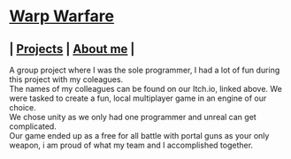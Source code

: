 # [Warp Warfare](https://luckyelias.itch.io/group29-warp-warfare)

## | [Projects](https://daandemaecker.github.io)  |    [About me](https://daandemaecker.github.io/AboutMe.html)  |

A group project where I was the sole programmer, I had a lot of fun during this project with my coleagues.  
The names of my colleagues can be found on our Itch.io, linked above.
We were tasked to create a fun, local multiplayer game in an engine of our choice.  
We chose unity as we only had one programmer and unreal can get complicated.  
Our game ended up as a free for all battle with portal guns as your only weapon, i am proud
of what my team and I accomplished together.  